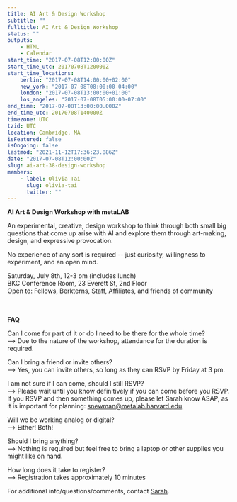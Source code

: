 ```yaml
---
title: AI Art & Design Workshop
subtitle: ""
fulltitle: AI Art & Design Workshop
status: ""
outputs:
    - HTML
    - Calendar
start_time: "2017-07-08T12:00:00Z"
start_time_utc: 20170708T120000Z
start_time_locations:
    berlin: "2017-07-08T14:00:00+02:00"
    new_york: "2017-07-08T08:00:00-04:00"
    london: "2017-07-08T13:00:00+01:00"
    los_angeles: "2017-07-08T05:00:00-07:00"
end_time: "2017-07-08T13:00:00.000Z"
end_time_utc: 20170708T140000Z
timezone: UTC
tzid: UTC
location: Cambridge, MA
isFeatured: false
isOngoing: false
lastmod: "2021-11-12T17:36:23.886Z"
date: "2017-07-08T12:00:00Z"
slug: ai-art-38-design-workshop
members:
    - label: Olivia Tai
      slug: olivia-tai
      twitter: ""
---
```

**AI Art & Design Workshop with metaLAB**
<p>An experimental, creative, design workshop to think through both small big questions that come up arise with AI and explore them through art-making, design, and expressive provocation. </p>

<p>No experience of any sort is required -- just curiosity, willingness to experiment, and an open mind.</p>

Saturday, July 8th, 12-3 pm (includes lunch)<br />
BKC Conference Room, 23 Everett St, 2nd Floor<br />
Open to: Fellows, Berkterns, Staff, Affiliates, and friends of community


<br /><br />
**FAQ**

Can I come for part of it or do I need to be there for the whole time?<br />
--> Due to the nature of the workshop, attendance for the duration is required.

Can I bring a friend or invite others?<br />
--> Yes, you can invite others, so long as they can RSVP by Friday at 3 pm.

I am not sure if I can come, should I still RSVP?<br />
--> Please wait until you know definitively if you can come before you RSVP. If you RSVP and then something comes up, please let Sarah know ASAP, as it is important for planning: snewman@metalab.harvard.edu

Will we be working analog or digital?<br />
--> Either! Both!

Should I bring anything?<br />
--> Nothing is required but feel free to bring a laptop or other supplies you might like on hand.

How long does it take to register?<br />
--> Registration takes approximately 10 minutes

For additional info/questions/comments, contact [Sarah](mailto:snewman@metalab.harvard.edu).